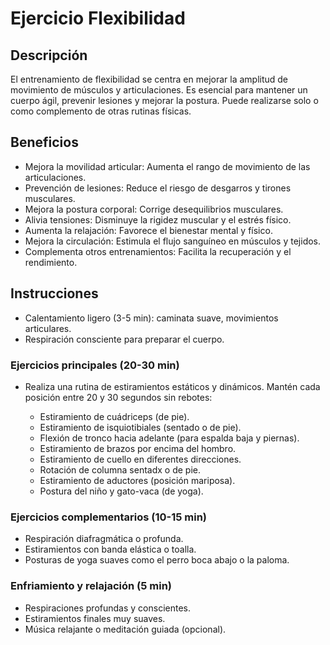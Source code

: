# Ejercicio Flexibilidad

## Descripción  
El entrenamiento de flexibilidad se centra en mejorar la amplitud de movimiento de músculos y articulaciones. Es esencial para mantener un cuerpo ágil, prevenir lesiones y mejorar la postura. Puede realizarse solo o como complemento de otras rutinas físicas.

## Beneficios

 + Mejora la movilidad articular: Aumenta el rango de movimiento de las articulaciones.  
 + Prevención de lesiones: Reduce el riesgo de desgarros y tirones musculares.  
 + Mejora la postura corporal: Corrige desequilibrios musculares.  
 + Alivia tensiones: Disminuye la rigidez muscular y el estrés físico.  
 + Aumenta la relajación: Favorece el bienestar mental y físico.  
 + Mejora la circulación: Estimula el flujo sanguíneo en músculos y tejidos.  
 + Complementa otros entrenamientos: Facilita la recuperación y el rendimiento.

## Instrucciones

 + Calentamiento ligero (3-5 min): caminata suave, movimientos articulares.  
 + Respiración consciente para preparar el cuerpo.

### Ejercicios principales (20-30 min)

+ Realiza una rutina de estiramientos estáticos y dinámicos. Mantén cada posición entre 20 y 30 segundos sin rebotes:

  + Estiramiento de cuádriceps (de pie).  
  + Estiramiento de isquiotibiales (sentado o de pie).  
  + Flexión de tronco hacia adelante (para espalda baja y piernas).  
  + Estiramiento de brazos por encima del hombro.  
  + Estiramiento de cuello en diferentes direcciones.  
  + Rotación de columna sentadx o de pie.  
  + Estiramiento de aductores (posición mariposa).  
  + Postura del niño y gato-vaca (de yoga).

### Ejercicios complementarios (10-15 min)

 + Respiración diafragmática o profunda.  
 + Estiramientos con banda elástica o toalla.  
 + Posturas de yoga suaves como el perro boca abajo o la paloma.

### Enfriamiento y relajación (5 min)

 + Respiraciones profundas y conscientes.  
 + Estiramientos finales muy suaves.  
 + Música relajante o meditación guiada (opcional).
